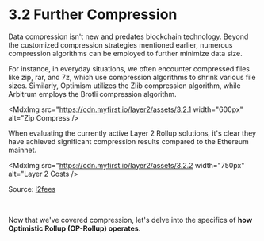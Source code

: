 # 3.2 Further Compression

Data compression isn't new and predates blockchain technology. Beyond the customized compression strategies mentioned earlier, numerous compression algorithms can be employed to further minimize data size.

For instance, in everyday situations, we often encounter compressed files like zip, rar, and 7z, which use compression algorithms to shrink various file sizes. Similarly, Optimism utilizes the Zlib compression algorithm, while Arbitrum employs the Brotli compression algorithm.

<MdxImg src="https://cdn.myfirst.io/layer2/assets/3.2.1 width="600px" alt="Zip Compress />

When evaluating the currently active Layer 2 Rollup solutions, it's clear they have achieved significant compression results compared to the Ethereum mainnet.

<MdxImg src="https://cdn.myfirst.io/layer2/assets/3.2.2 width="750px" alt="Layer 2 Costs />

Source: [l2fees](https://l2fees.info/)

&nbsp;

Now that we've covered compression, let's delve into the specifics of **how Optimistic Rollup (OP-Rollup) operates**.

<GithubAvatar owner='lxdao-official' repo='myfirstlayer2-frontend' path='mdx/en/3.2-further-compression.md' />

<EditChapter url='https://github.com/lxdao-official/myfirstlayer2-frontend/blob/main/mdx/en/3.2-further-compression.md' />
